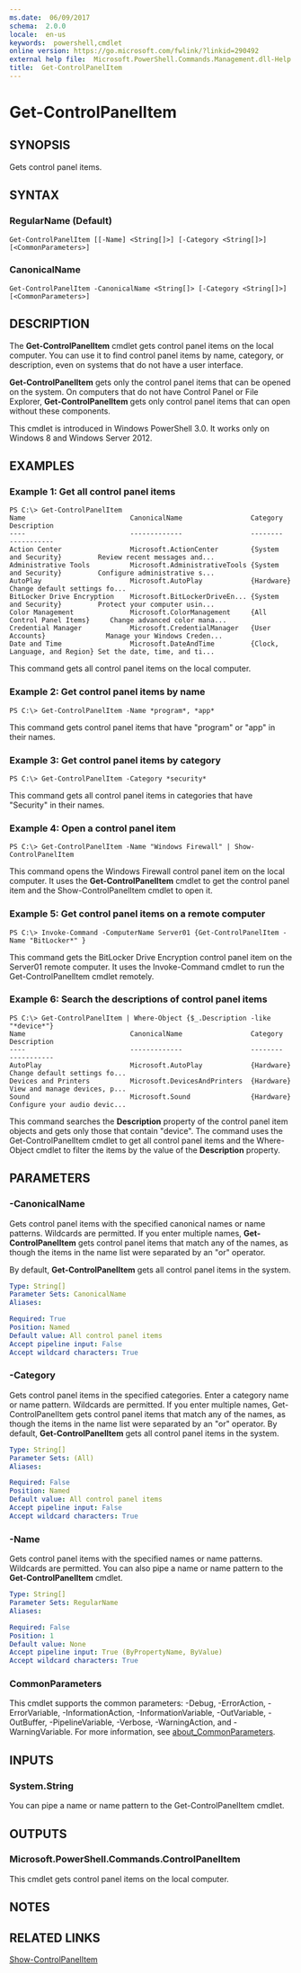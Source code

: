 ```yaml
---
ms.date:  06/09/2017
schema:  2.0.0
locale:  en-us
keywords:  powershell,cmdlet
online version: https://go.microsoft.com/fwlink/?linkid=290492
external help file:  Microsoft.PowerShell.Commands.Management.dll-Help.xml
title:  Get-ControlPanelItem
---
```


# Get-ControlPanelItem

## SYNOPSIS
Gets control panel items.

## SYNTAX

### RegularName (Default)
```
Get-ControlPanelItem [[-Name] <String[]>] [-Category <String[]>] [<CommonParameters>]
```

### CanonicalName
```
Get-ControlPanelItem -CanonicalName <String[]> [-Category <String[]>] [<CommonParameters>]
```

## DESCRIPTION
The **Get-ControlPanelItem** cmdlet gets control panel items on the local computer.
You can use it to find control panel items by name, category, or description, even on systems that do not have a user interface.

**Get-ControlPanelItem** gets only the control panel items that can be opened on the system.
On computers that do not have Control Panel or File Explorer, **Get-ControlPanelItem** gets only control panel items that can open without these components.

This cmdlet is introduced in Windows PowerShell 3.0.
It works only on Windows 8 and Windows Server 2012.

## EXAMPLES

### Example 1: Get all control panel items
```
PS C:\> Get-ControlPanelItem
Name                          CanonicalName                 Category                      Description
----                          -------------                 --------                      -----------
Action Center                 Microsoft.ActionCenter        {System and Security}         Review recent messages and...
Administrative Tools          Microsoft.AdministrativeTools {System and Security}         Configure administrative s...
AutoPlay                      Microsoft.AutoPlay            {Hardware}                    Change default settings fo...
BitLocker Drive Encryption    Microsoft.BitLockerDriveEn... {System and Security}         Protect your computer usin...
Color Management              Microsoft.ColorManagement     {All Control Panel Items}     Change advanced color mana...
Credential Manager            Microsoft.CredentialManager   {User Accounts}               Manage your Windows Creden...
Date and Time                 Microsoft.DateAndTime         {Clock, Language, and Region} Set the date, time, and ti...
```

This command gets all control panel items on the local computer.

### Example 2: Get control panel items by name
```
PS C:\> Get-ControlPanelItem -Name *program*, *app*
```

This command gets control panel items that have "program" or "app"  in their names.

### Example 3: Get control panel items by category
```
PS C:\> Get-ControlPanelItem -Category *security*
```

This command gets all control panel items in categories that have "Security" in their names.

### Example 4: Open a control panel item
```
PS C:\> Get-ControlPanelItem -Name "Windows Firewall" | Show-ControlPanelItem
```

This command opens the Windows Firewall control panel item on the local computer.
It uses the **Get-ControlPanelItem** cmdlet to get the control panel item and the Show-ControlPanelItem cmdlet to open it.

### Example 5: Get control panel items on a remote computer
```
PS C:\> Invoke-Command -ComputerName Server01 {Get-ControlPanelItem -Name "BitLocker*" }
```

This command gets the  BitLocker Drive Encryption control panel item on the Server01 remote computer.
It uses the Invoke-Command cmdlet to run the Get-ControlPanelItem cmdlet remotely.

### Example 6: Search the descriptions of control panel items
```
PS C:\> Get-ControlPanelItem | Where-Object {$_.Description -like "*device*"}
Name                          CanonicalName                 Category                      Description
----                          -------------                 --------                      -----------
AutoPlay                      Microsoft.AutoPlay            {Hardware}                    Change default settings fo...
Devices and Printers          Microsoft.DevicesAndPrinters  {Hardware}                    View and manage devices, p...
Sound                         Microsoft.Sound               {Hardware}                    Configure your audio devic...
```

This command searches the **Description** property of the control panel item objects and gets only those that contain "device".
The command uses the Get-ControlPanelItem cmdlet to get all control panel items and the Where-Object cmdlet to filter the items by the value of the **Description** property.

## PARAMETERS

### -CanonicalName
Gets control panel items with the specified canonical names or name patterns.
Wildcards are permitted.
If you enter multiple names, **Get-ControlPanelItem** gets control panel items that match any of the names, as though the items in the name list were separated by an "or" operator.

By default, **Get-ControlPanelItem** gets all control panel items in the system.

```yaml
Type: String[]
Parameter Sets: CanonicalName
Aliases:

Required: True
Position: Named
Default value: All control panel items
Accept pipeline input: False
Accept wildcard characters: True
```

### -Category
Gets control panel items in the specified categories.
Enter a category name or name pattern.
Wildcards are permitted.
If you enter multiple names, Get-ControlPanelItem gets control panel items that match any of the names, as though the items in the name list were separated by an "or" operator.
By default, **Get-ControlPanelItem** gets all control panel items in the system.

```yaml
Type: String[]
Parameter Sets: (All)
Aliases:

Required: False
Position: Named
Default value: All control panel items
Accept pipeline input: False
Accept wildcard characters: True
```

### -Name
Gets control panel items with the specified names or name patterns.
Wildcards are permitted.
You can also pipe a name or name pattern to the **Get-ControlPanelItem** cmdlet.

```yaml
Type: String[]
Parameter Sets: RegularName
Aliases:

Required: False
Position: 1
Default value: None
Accept pipeline input: True (ByPropertyName, ByValue)
Accept wildcard characters: True
```

### CommonParameters
This cmdlet supports the common parameters: -Debug, -ErrorAction, -ErrorVariable, -InformationAction, -InformationVariable, -OutVariable, -OutBuffer, -PipelineVariable, -Verbose, -WarningAction, and -WarningVariable. For more information, see [about_CommonParameters](https://go.microsoft.com/fwlink/?LinkID=113216).

## INPUTS

### System.String
You can pipe a name or name pattern to the Get-ControlPanelItem cmdlet.

## OUTPUTS

### Microsoft.PowerShell.Commands.ControlPanelItem
This cmdlet gets control panel items on the local computer.

## NOTES

## RELATED LINKS

[Show-ControlPanelItem](Show-ControlPanelItem.md)



